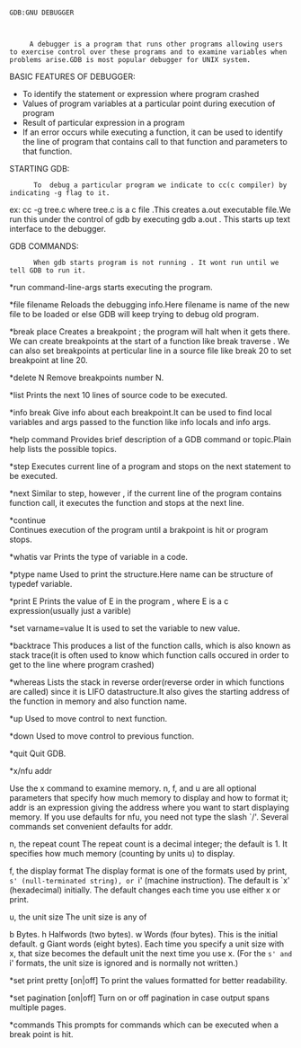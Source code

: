 																			GDB:GNU DEBUGGER


 
         A debugger is a program that runs other programs allowing users to exercise control over these programs and to examine variables when problems arise.GDB is most popular debugger for UNIX system.
 
BASIC FEATURES OF DEBUGGER:
 
*  To identify the statement or expression where program crashed
*  Values of program variables at a particular point during execution of program
*  Result of particular expression in a program
*  If an error occurs while executing a function, it can be used to identify the line of program  that contains call to that function and parameters to that function.
 
STARTING GDB:
 
          To  debug a particular program we indicate to cc(c compiler) by indicating -g flag to it.
ex:   cc  -g tree.c        where tree.c is a c file .This creates a.out executable file.We run this under the control of gdb by executing     gdb a.out  . This starts up text interface to the debugger.
 
GDB COMMANDS:
 
          When gdb starts program is not running . It wont run until we tell GDB to run it.
*run command-line-args
            starts  executing the program.
 
*file filename
            Reloads the debugging info.Here filename is name of the new file to be loaded or else GDB will keep trying to debug old program.
 
*break place
            Creates a breakpoint ; the program will halt when it gets there.
            We can create breakpoints at the start of a function like  break traverse . We can also set breakpoints at perticular line in a source file like break 20 to set breakpoint at line 20.
 
*delete N
            Remove breakpoints number N.
 
*list
            Prints the next 10 lines of source code to be executed.
 
*info break
            Give info about each breakpoint.It can be used to find local variables and args passed to the function like info locals and info args.
 
*help command
            Provides brief  description of a GDB command or topic.Plain help lists the possible topics.
 
*step
            Executes current line of a program and stops on the next statement to be executed.
 
*next
            Similar to step, however , if the current line of the program contains function call, it executes the function and stops at the next line.
 
*continue        
            Continues execution of the program until a brakpoint is hit or program stops.
 
*whatis var
            Prints the type of variable in a code.
 
*ptype name
            Used to print the structure.Here name can be structure of typedef  variable.
 
*print E
            Prints the value of E in the program , where E is a c expression(usually just a varible)
 
*set  varname=value
            It is used to set the variable to new value.
 
*backtrace
            This produces a list of the function calls, which is also known as stack trace(it is often used to know which function calls occured in order to get to the line where program crashed)
 
*whereas
            Lists the stack in reverse order(reverse order in which functions are called) since it is LIFO datastructure.It also gives the starting address of the function in memory and also function name.
 
*up
            Used to move control to next function.
 
*down
            Used to move control to previous function.
 
*quit
            Quit GDB.
 
*x/nfu  addr
 
 
Use the x command to examine memory.
n, f, and u are all optional parameters that specify how much memory to display and how to format it; addr is an expression giving the address where you want to start displaying memory. If you use defaults for nfu, you need not type the slash `/'. Several commands set convenient defaults for addr.
 
n, the repeat count
The repeat count is a decimal integer; the default is 1. It specifies how much memory (counting by units u) to display.
 
f, the display format
The display format is one of the formats used by print, `s' (null-terminated string), or `i' (machine instruction). The default is `x' (hexadecimal) initially. The default changes each time you use either x or print.
 
u, the unit size
The unit size is any of
 
b
Bytes.
h
Halfwords (two bytes).
w
Words (four bytes). This is the initial default.
g
Giant words (eight bytes).
Each time you specify a unit size with x, that size becomes the default unit the next time you use x. (For the `s' and `i' formats, the unit size is ignored and is normally not written.)
 
*set print pretty [on|off]
     To print the values formatted for better readability. 
 
*set pagination [on|off]
     Turn on or off pagination in case output spans multiple pages.
 
*commands
     This prompts for commands which can be executed when a break point is hit. 
